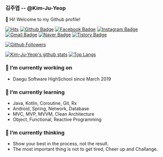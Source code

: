 ### 김주엽 -- @Kim-Ju-Yeop 

👋 Hi! Welcome to my Github profile!

[![Hits](https://hits.seeyoufarm.com/api/count/incr/badge.svg?url=https%3A%2F%2Fgithub.com%2FKim-Ju-Yeop)](https://hits.seeyoufarm.com)
[![Github Badge](https://img.shields.io/badge/-Github-000?style=flat-square&logo=Github&logoColor=white&link=https://github.com/Kim-Ju-Yeop)](https://github.com/Kim-Ju-Yeop)
[![Facebook Badge](https://img.shields.io/badge/-Facebook-1877f2?style=flat-square&logo=facebook&logoColor=white&link=https://www.facebook.com/profile.php?id=100010322945153)](https://www.facebook.com/profile.php?id=100010322945153)
[![Instagram Badge](https://img.shields.io/badge/-Instagram-dd2a7b?style=flat-square&logo=instagram&logoColor=white&link=https://www.instagram.com/juyeop03/)](https://www.instagram.com/juyeop03)
[![Gmail Badge](https://img.shields.io/badge/-Gmail-c14438?style=flat-square&logo=Gmail&logoColor=white&link=mailto:kjy031104@gmail.com)](mailto:kjy031104@gmail.com) 
[![Naver Badge](https://img.shields.io/badge/-NAVER-green?style=flat-square&link=https://blog.naver.com/kjy13299)](https://blog.naver.com/kjy13299)
[![Tistory Badge](https://img.shields.io/badge/-Tistory-orange?style=flat-square&link=https://juyeop.tistory.com/)](https://juyeop.tistory.com/)

[![Github Followers](https://img.shields.io/github/followers/Kim-Ju-Yeop?color=06d6a0&label=Github%20Followers&style=for-the-badge)](https://github.com/Kim-Ju-Yeop?tab=followers)

[![Kim-Ju-Yeop's github stats](https://github-readme-stats.vercel.app/api?username=Kim-Ju-Yeop&show_icons=true&hide_border=true)](https://github.com/Kim-Ju-Yeop)
[![Top Langs](https://github-readme-stats.vercel.app/api/top-langs/?username=Kim-Ju-Yeop&layout=compact)](https://github.com/anuraghazra/github-readme-stats)

### 🔭 I’m currently working on 
- Daegu Software HighSchool since March 2019

### 🌱 I’m currently learning
- Java, Kotlin, Coroutine, Git, Rx
- Android, Spring, Network, Database
- MVC, MVP, MVVM, Clean Architecture
- Object, Functional, Reactive Programming

### 💬 I’m currently thinking
- Show your best in the process, not the result.
- The most important thing is not to get tired, Cheer up and Challange.
